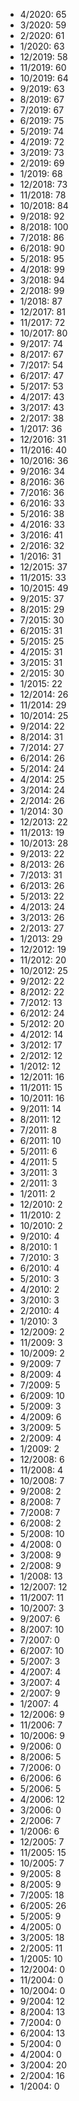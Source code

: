 *  4/2020: 65
*  3/2020: 59
*  2/2020: 61
*  1/2020: 63
*  12/2019: 58
*  11/2019: 60
*  10/2019: 64
*  9/2019: 63
*  8/2019: 67
*  7/2019: 67
*  6/2019: 75
*  5/2019: 74
*  4/2019: 72
*  3/2019: 73
*  2/2019: 69
*  1/2019: 68
*  12/2018: 73
*  11/2018: 78
*  10/2018: 84
*  9/2018: 92
*  8/2018: 100
*  7/2018: 86
*  6/2018: 90
*  5/2018: 95
*  4/2018: 99
*  3/2018: 94
*  2/2018: 99
*  1/2018: 87
*  12/2017: 81
*  11/2017: 72
*  10/2017: 80
*  9/2017: 74
*  8/2017: 67
*  7/2017: 54
*  6/2017: 47
*  5/2017: 53
*  4/2017: 43
*  3/2017: 43
*  2/2017: 38
*  1/2017: 36
*  12/2016: 31
*  11/2016: 40
*  10/2016: 36
*  9/2016: 34
*  8/2016: 36
*  7/2016: 36
*  6/2016: 33
*  5/2016: 38
*  4/2016: 33
*  3/2016: 41
*  2/2016: 32
*  1/2016: 31
*  12/2015: 37
*  11/2015: 33
*  10/2015: 49
*  9/2015: 37
*  8/2015: 29
*  7/2015: 30
*  6/2015: 31
*  5/2015: 25
*  4/2015: 31
*  3/2015: 31
*  2/2015: 30
*  1/2015: 22
*  12/2014: 26
*  11/2014: 29
*  10/2014: 25
*  9/2014: 22
*  8/2014: 31
*  7/2014: 27
*  6/2014: 26
*  5/2014: 24
*  4/2014: 25
*  3/2014: 24
*  2/2014: 26
*  1/2014: 30
*  12/2013: 22
*  11/2013: 19
*  10/2013: 28
*  9/2013: 22
*  8/2013: 26
*  7/2013: 31
*  6/2013: 26
*  5/2013: 22
*  4/2013: 24
*  3/2013: 26
*  2/2013: 27
*  1/2013: 29
*  12/2012: 19
*  11/2012: 20
*  10/2012: 25
*  9/2012: 22
*  8/2012: 22
*  7/2012: 13
*  6/2012: 24
*  5/2012: 20
*  4/2012: 14
*  3/2012: 17
*  2/2012: 12
*  1/2012: 12
*  12/2011: 16
*  11/2011: 15
*  10/2011: 16
*  9/2011: 14
*  8/2011: 12
*  7/2011: 8
*  6/2011: 10
*  5/2011: 6
*  4/2011: 5
*  3/2011: 3
*  2/2011: 3
*  1/2011: 2
*  12/2010: 2
*  11/2010: 2
*  10/2010: 2
*  9/2010: 4
*  8/2010: 1
*  7/2010: 3
*  6/2010: 4
*  5/2010: 3
*  4/2010: 2
*  3/2010: 3
*  2/2010: 4
*  1/2010: 3
*  12/2009: 2
*  11/2009: 3
*  10/2009: 2
*  9/2009: 7
*  8/2009: 4
*  7/2009: 5
*  6/2009: 10
*  5/2009: 3
*  4/2009: 6
*  3/2009: 5
*  2/2009: 4
*  1/2009: 2
*  12/2008: 6
*  11/2008: 4
*  10/2008: 7
*  9/2008: 2
*  8/2008: 7
*  7/2008: 7
*  6/2008: 2
*  5/2008: 10
*  4/2008: 0
*  3/2008: 9
*  2/2008: 9
*  1/2008: 13
*  12/2007: 12
*  11/2007: 11
*  10/2007: 3
*  9/2007: 6
*  8/2007: 10
*  7/2007: 0
*  6/2007: 10
*  5/2007: 3
*  4/2007: 4
*  3/2007: 4
*  2/2007: 9
*  1/2007: 4
*  12/2006: 9
*  11/2006: 7
*  10/2006: 9
*  9/2006: 0
*  8/2006: 5
*  7/2006: 0
*  6/2006: 6
*  5/2006: 5
*  4/2006: 12
*  3/2006: 0
*  2/2006: 7
*  1/2006: 6
*  12/2005: 7
*  11/2005: 15
*  10/2005: 7
*  9/2005: 8
*  8/2005: 9
*  7/2005: 18
*  6/2005: 26
*  5/2005: 9
*  4/2005: 0
*  3/2005: 18
*  2/2005: 11
*  1/2005: 10
*  12/2004: 0
*  11/2004: 0
*  10/2004: 0
*  9/2004: 12
*  8/2004: 13
*  7/2004: 0
*  6/2004: 13
*  5/2004: 0
*  4/2004: 0
*  3/2004: 20
*  2/2004: 16
*  1/2004: 0